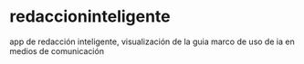 # redaccioninteligente
app de redacción inteligente, visualización de la guia marco de uso de ia en medios de comunicación
